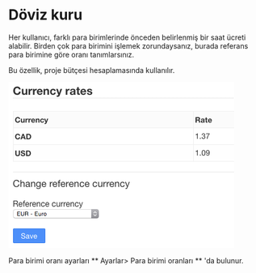 Döviz kuru
==============

Her kullanıcı, farklı para birimlerinde önceden belirlenmiş bir saat ücreti alabilir.
Birden çok para birimini işlemek zorundaysanız, burada referans para birimine göre oranı tanımlarsınız.

Bu özellik, proje bütçesi hesaplamasında kullanılır.

![Currency Rate](../screenshots/currency-rate.png)

Para birimi oranı ayarları ** Ayarlar> Para birimi oranları ** 'da bulunur.

